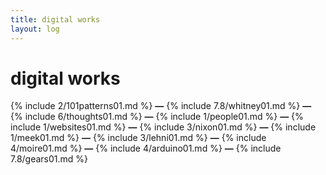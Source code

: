 ```yaml
---
title: digital works
layout: log
---
```


# <span id="title">digital works</span>

{% include 2/101patterns01.md %}
**—**
{% include 7.8/whitney01.md %}
**—**
{% include 6/thoughts01.md %}
**—**
{% include 1/people01.md %}
**—**
{% include 1/websites01.md %}
**—**
{% include 3/nixon01.md %}
**—**
{% include 1/meek01.md %}
**—**
{% include 3/lehni01.md %}
**—**
{% include 4/moire01.md %}
**—**
{% include 4/arduino01.md %}
**—**
{% include 7.8/gears01.md %}
